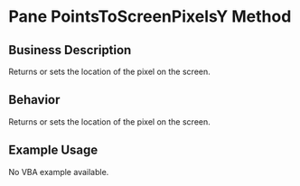 # Pane PointsToScreenPixelsY Method

## Business Description
Returns or sets the location of the pixel on the screen.

## Behavior
Returns or sets the location of the pixel on the screen.

## Example Usage
No VBA example available.